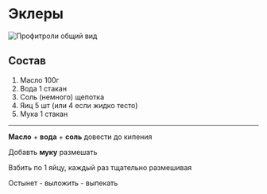 # Эклеры

![Профитроли общий вид](ecleirs.jpg)

## Состав

1. Масло 100г
2. Вода 1 стакан
3. Соль (немного) щепотка
4. Яиц 5 шт (или 4 если жидко тесто)
5. Мука 1 стакан

---

**Масло** + **вода** + **соль** довести до кипения

Добавть **муку** размешать

Взбить по 1 яйцу, каждый раз тщательно размешивая

Остынет - выложить - выпекать
